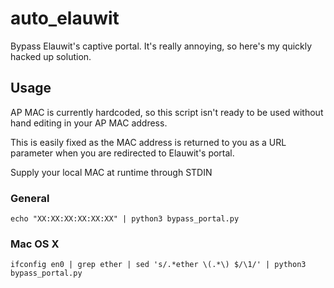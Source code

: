 # auto_elauwit

Bypass Elauwit's captive portal. It's really annoying, so here's my quickly hacked up solution.

## Usage
AP MAC is currently hardcoded, so this script isn't ready to be used without hand editing in your AP MAC address.

This is easily fixed as the MAC address is returned to you as a URL parameter when you are redirected to Elauwit's portal.

Supply your local MAC at runtime through STDIN

### General
`echo "XX:XX:XX:XX:XX:XX" | python3 bypass_portal.py`

### Mac OS X
`ifconfig en0 | grep ether | sed 's/.*ether \(.*\) $/\1/' | python3 bypass_portal.py`
